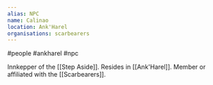 ```yaml
---
alias: NPC
name: Calinao
location: Ank'Harel
organisations: scarbearers
---
```


#people #ankharel #npc

Innkepper of the [[Step Aside]]. Resides in [[Ank'Harel]]. Member or affiliated with the [[Scarbearers]].
